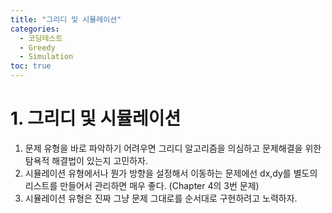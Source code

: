```yaml
---
title: "그리디 및 시뮬레이션"
categories:
  - 코딩테스트
  - Greedy
  - Simulation
toc: true
---
```


# 1. 그리디 및 시뮬레이션

1. 문제 유형을 바로 파악하기 어려우면 그리디 알고리즘을 의심하고 문제해결을 위한 탐욕적 해결법이 있는지 고민하자.
2. 시뮬레이션 유형에서나 뭔가 방향을 설정해서 이동하는 문제에선 dx,dy를 별도의 리스트를 만들어서 관리하면 매우 좋다. (Chapter 4의 3번 문제)
3. 시뮬레이션 유형은 진짜 그냥 문제 그대로를 순서대로 구현하려고 노력하자.
